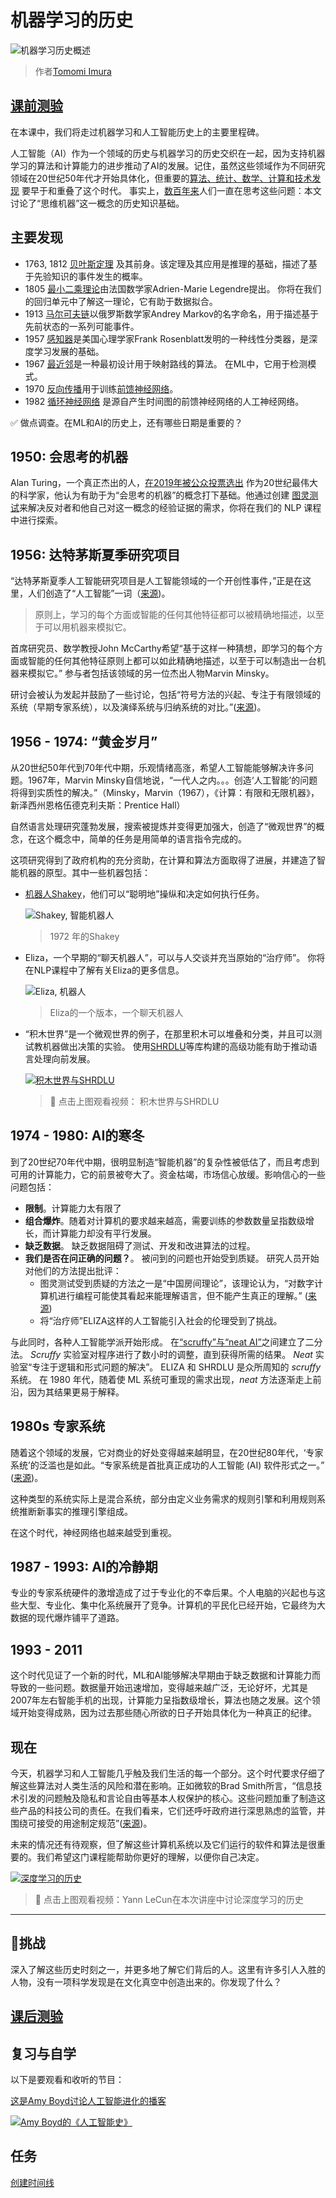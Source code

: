 # 机器学习的历史 

![机器学习历史概述](../../../sketchnotes/ml-history.png)
> 作者[Tomomi Imura](https://www.twitter.com/girlie_mac)

## [课前测验](https://white-water-09ec41f0f.azurestaticapps.net/quiz/3?loc=zh-cn)

在本课中，我们将走过机器学习和人工智能历史上的主要里程碑。 

人工智能（AI）作为一个领域的历史与机器学习的历史交织在一起，因为支持机器学习的算法和计算能力的进步推动了AI的发展。记住，虽然这些领域作为不同研究领域在20世纪50年代才开始具体化，但重要的[算法、统计、数学、计算和技术发现](https://wikipedia.org/wiki/Timeline_of_machine_learning) 要早于和重叠了这个时代。 事实上，[数百年来](https://wikipedia.org/wiki/History_of_artificial_intelligence)人们一直在思考这些问题：本文讨论了“思维机器”这一概念的历史知识基础。 

## 主要发现

- 1763, 1812 [贝叶斯定理](https://wikipedia.org/wiki/Bayes%27_theorem) 及其前身。该定理及其应用是推理的基础，描述了基于先验知识的事件发生的概率。
- 1805 [最小二乘理论](https://wikipedia.org/wiki/Least_squares)由法国数学家Adrien-Marie Legendre提出。 你将在我们的回归单元中了解这一理论，它有助于数据拟合。
- 1913 [马尔可夫链](https://wikipedia.org/wiki/Markov_chain)以俄罗斯数学家Andrey Markov的名字命名，用于描述基于先前状态的一系列可能事件。
- 1957 [感知器](https://wikipedia.org/wiki/Perceptron)是美国心理学家Frank Rosenblatt发明的一种线性分类器，是深度学习发展的基础。
- 1967 [最近邻](https://wikipedia.org/wiki/Nearest_neighbor)是一种最初设计用于映射路线的算法。 在ML中，它用于检测模式。
- 1970 [反向传播](https://wikipedia.org/wiki/Backpropagation)用于训练[前馈神经网络](https://wikipedia.org/wiki/Feedforward_neural_network)。
- 1982 [循环神经网络](https://wikipedia.org/wiki/Recurrent_neural_network) 是源自产生时间图的前馈神经网络的人工神经网络。

✅ 做点调查。在ML和AI的历史上，还有哪些日期是重要的？
## 1950: 会思考的机器 

Alan Turing，一个真正杰出的人，[在2019年被公众投票选出](https://wikipedia.org/wiki/Icons:_The_Greatest_Person_of_the_20th_Century) 作为20世纪最伟大的科学家，他认为有助于为“会思考的机器”的概念打下基础。他通过创建 [图灵测试](https://www.bbc.com/news/technology-18475646)来解决反对者和他自己对这一概念的经验证据的需求，你将在我们的 NLP 课程中进行探索。

## 1956: 达特茅斯夏季研究项目

“达特茅斯夏季人工智能研究项目是人工智能领域的一个开创性事件，”正是在这里，人们创造了“人工智能”一词（[来源](https://250.dartmouth.edu/highlights/artificial-intelligence-ai-coined-dartmouth))。

> 原则上，学习的每个方面或智能的任何其他特征都可以被精确地描述，以至于可以用机器来模拟它。 

首席研究员、数学教授John McCarthy希望“基于这样一种猜想，即学习的每个方面或智能的任何其他特征原则上都可以如此精确地描述，以至于可以制造出一台机器来模拟它。” 参与者包括该领域的另一位杰出人物Marvin Minsky。

研讨会被认为发起并鼓励了一些讨论，包括“符号方法的兴起、专注于有限领域的系统（早期专家系统），以及演绎系统与归纳系统的对比。”([来源](https://wikipedia.org/wiki/Dartmouth_workshop))。

## 1956 - 1974: “黄金岁月”

从20世纪50年代到70年代中期，乐观情绪高涨，希望人工智能能够解决许多问题。1967年，Marvin Minsky自信地说，“一代人之内。。。创造‘人工智能’的问题将得到实质性的解决。”（Minsky，Marvin（1967），《计算：有限和无限机器》，新泽西州恩格伍德克利夫斯：Prentice Hall）

自然语言处理研究蓬勃发展，搜索被提炼并变得更加强大，创造了“微观世界”的概念，在这个概念中，简单的任务是用简单的语言指令完成的。

这项研究得到了政府机构的充分资助，在计算和算法方面取得了进展，并建造了智能机器的原型。其中一些机器包括：

* [机器人Shakey](https://wikipedia.org/wiki/Shakey_the_robot)，他们可以“聪明地”操纵和决定如何执行任务。

    ![Shakey, 智能机器人](../images/shakey.jpg)
    > 1972 年的Shakey

* Eliza，一个早期的“聊天机器人”，可以与人交谈并充当原始的“治疗师”。 你将在NLP课程中了解有关Eliza的更多信息。 

    ![Eliza, 机器人](../images/eliza.png)
    > Eliza的一个版本，一个聊天机器人 

* “积木世界”是一个微观世界的例子，在那里积木可以堆叠和分类，并且可以测试教机器做出决策的实验。 使用[SHRDLU](https://wikipedia.org/wiki/SHRDLU)等库构建的高级功能有助于推动语言处理向前发展。

    [![积木世界与SHRDLU](https://img.youtube.com/vi/QAJz4YKUwqw/0.jpg)](https://www.youtube.com/watch?v=QAJz4YKUwqw "积木世界与SHRDLU")
    
    > 🎥 点击上图观看视频： 积木世界与SHRDLU

## 1974 - 1980: AI的寒冬

到了20世纪70年代中期，很明显制造“智能机器”的复杂性被低估了，而且考虑到可用的计算能力，它的前景被夸大了。资金枯竭，市场信心放缓。影响信心的一些问题包括：

- **限制**。计算能力太有限了
- **组合爆炸**。随着对计算机的要求越来越高，需要训练的参数数量呈指数级增长，而计算能力却没有平行发展。
- **缺乏数据**。 缺乏数据阻碍了测试、开发和改进算法的过程。 
- **我们是否在问正确的问题？**。 被问到的问题也开始受到质疑。 研究人员开始对他们的方法提出批评： 
  - 图灵测试受到质疑的方法之一是“中国房间理论”，该理论认为，“对数字计算机进行编程可能使其看起来能理解语言，但不能产生真正的理解。” ([来源](https://plato.stanford.edu/entries/chinese-room/))
  - 将“治疗师”ELIZA这样的人工智能引入社会的伦理受到了挑战。

与此同时，各种人工智能学派开始形成。 在[“scruffy”与“neat AI”](https://wikipedia.org/wiki/Neats_and_scruffies)之间建立了二分法。 _Scruffy_ 实验室对程序进行了数小时的调整，直到获得所需的结果。 _Neat_ 实验室“专注于逻辑和形式问题的解决”。 ELIZA 和 SHRDLU 是众所周知的 _scruffy_ 系统。 在 1980 年代，随着使 ML 系统可重现的需求出现，_neat_ 方法逐渐走上前沿，因为其结果更易于解释。

## 1980s 专家系统

随着这个领域的发展，它对商业的好处变得越来越明显，在20世纪80年代，‘专家系统’的泛滥也是如此。“专家系统是首批真正成功的人工智能 (AI) 软件形式之一。” ([来源](https://wikipedia.org/wiki/Expert_system))。

这种类型的系统实际上是混合系统，部分由定义业务需求的规则引擎和利用规则系统推断新事实的推理引擎组成。

在这个时代，神经网络也越来越受到重视。

## 1987 - 1993: AI的冷静期

专业的专家系统硬件的激增造成了过于专业化的不幸后果。个人电脑的兴起也与这些大型、专业化、集中化系统展开了竞争。计算机的平民化已经开始，它最终为大数据的现代爆炸铺平了道路。

## 1993 - 2011

这个时代见证了一个新的时代，ML和AI能够解决早期由于缺乏数据和计算能力而导致的一些问题。数据量开始迅速增加，变得越来越广泛，无论好坏，尤其是2007年左右智能手机的出现，计算能力呈指数级增长，算法也随之发展。这个领域开始变得成熟，因为过去那些随心所欲的日子开始具体化为一种真正的纪律。

## 现在

今天，机器学习和人工智能几乎触及我们生活的每一个部分。这个时代要求仔细了解这些算法对人类生活的风险和潜在影响。正如微软的Brad Smith所言，“信息技术引发的问题触及隐私和言论自由等基本人权保护的核心。这些问题加重了制造这些产品的科技公司的责任。在我们看来，它们还呼吁政府进行深思熟虑的监管，并围绕可接受的用途制定规范”([来源](https://www.technologyreview.com/2019/12/18/102365/the-future-of-ais-impact-on-society/))。

未来的情况还有待观察，但了解这些计算机系统以及它们运行的软件和算法是很重要的。我们希望这门课程能帮助你更好的理解，以便你自己决定。

[![深度学习的历史](https://img.youtube.com/vi/mTtDfKgLm54/0.jpg)](https://www.youtube.com/watch?v=mTtDfKgLm54 "深度学习的历史")
> 🎥 点击上图观看视频：Yann LeCun在本次讲座中讨论深度学习的历史 

---
## 🚀挑战

深入了解这些历史时刻之一，并更多地了解它们背后的人。这里有许多引人入胜的人物，没有一项科学发现是在文化真空中创造出来的。你发现了什么？

## [课后测验](https://white-water-09ec41f0f.azurestaticapps.net/quiz/4?loc=zh-cn)

## 复习与自学

以下是要观看和收听的节目：

[这是Amy Boyd讨论人工智能进化的播客](http://runasradio.com/Shows/Show/739)

[![Amy Boyd的《人工智能史》](https://img.youtube.com/vi/EJt3_bFYKss/0.jpg)](https://www.youtube.com/watch?v=EJt3_bFYKss "Amy Boyd的《人工智能史》")

## 任务

[创建时间线](assignment.zh-cn.md)
